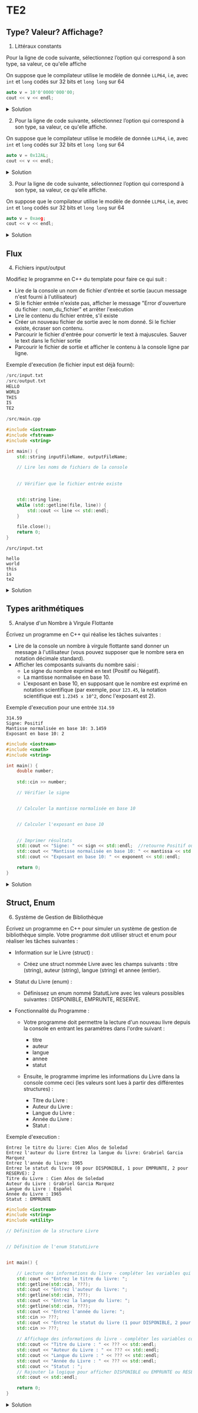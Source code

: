 # TE2

## Type? Valeur? Affichage?

1. Littéraux constants

Pour la ligne de code suivante, sélectionnez l’option qui correspond à son type, sa valeur, ce qu'elle affiche

On suppose que le compilateur utilise le modèle de donnée ``LLP64``, i.e, avec ``int`` et ``long`` codés sur 32 bits et ``long long`` sur 64

```cpp
auto v = 10'0'0000'000'00; 
cout << v << endl;
```

<details>
<summary>Solution</summary>

long long int, 100000000000, 100000000000

</details>


2. Pour la ligne de code suivante, sélectionnez l’option qui correspond à son type, sa valeur, ce qu'elle affiche.

On suppose que le compilateur utilise le modèle de donnée ``LLP64``, i.e, avec ``int`` et ``long`` codés sur 32 bits et ``long long`` sur 64

```cpp
auto v = 0x12AL; 
cout << v << endl;
```

<details>
<summary>Solution</summary>

long int, 298, 298

</details>


3. Pour la ligne de code suivante, sélectionnez l’option qui correspond à son type, sa valeur, ce qu'elle affiche.

On suppose que le compilateur utilise le modèle de donnée ``LLP64``, i.e, avec ``int`` et ``long`` codés sur 32 bits et ``long long`` sur 64

```cpp
auto v = 0xaeg; 
cout << v << endl;
```

<details>

Ne compile pas

<summary>Solution</summary>

</details>

## Flux

4. Fichiers input/output

Modifiez le programme en C++ du template pour faire ce qui suit :

* Lire de la console un nom de fichier d'entrée et sortie (aucun message n'est fourni à l'utilisateur)
* Si le fichier entrée n'existe pas, afficher le message "Error d'ouverture du fichier : nom_du_fichier" et arrêter l'exécution
* Lire le contenu du fichier entrée, s'il existe
* Créer un nouveau fichier de sortie avec le nom donné. Si le fichier existe, écraser son contenu.
* Parcourir le fichier d'entrée pour convertir le text à majuscules. Sauver le text dans le fichier sortie
* Parcourir le fichier de sortie et afficher le contenu à la console ligne par ligne.

Exemple d'execution (le fichier input est déjà fourni):

```cpp
/src/input.txt
/src/output.txt
HELLO
WORLD
THIS
IS
TE2
```

```cpp
/src/main.cpp

#include <iostream>
#include <fstream>
#include <string>

int main() {
    std::string inputFileName, outputFileName;

    // Lire les noms de fichiers de la console
    
    
    // Vérifier que le fichier entrée existe


    std::string line;
    while (std::getline(file, line)) {
        std::cout << line << std::endl;
    }

    file.close();
    return 0;
}
```

```
/src/input.txt

hello
world
this
is
te2
```

<details>
<summary>Solution</summary>

```cpp
#include <iostream>
#include <fstream>
#include <string>
#include <cctype> // For toupper function

int main() {
    std::string inputFileName, outputFileName;

    // Ask user for file names
    //std::cout << "Enter the name of the input file: ";
    std::getline(std::cin, inputFileName);
    // std::cout << "Enter the name of the output file: ";
    std::getline(std::cin, outputFileName);

    // Check if input file exists
    std::ifstream inputFile(inputFileName);
    if (!inputFile.is_open()) {
        std::cerr << "Error d'ouverture du fichier : " << inputFileName;
        return 1;
    }

    // Open output file
    std::ofstream outputFile(outputFileName);

    std::string line;
    while (std::getline(inputFile, line)) {
        // Convert each character in line to uppercase
        for (char &ch : line) {
            ch = std::toupper(ch);
        }
        outputFile << line << std::endl;
    }

    inputFile.close();
    outputFile.close();

    // Reopen the output file for reading
    std::ifstream outputRead(outputFileName);
    while (std::getline(outputRead, line)) {
        std::cout << line << std::endl; // Print each line to the console
    }
    outputRead.close();

    return 0;
}
```

</details>



## Types arithmétiques

5. Analyse d'un Nombre à Virgule Flottante

Écrivez un programme en C++ qui réalise les tâches suivantes :

* Lire de la console un nombre à virgule flottante sand donner un message à l'utilisateur (vous pouvez supposer que le nombre sera en notation décimale standard).
* Afficher les composants suivants du nombre saisi :
	* Le signe du nombre exprimé en text (Positif ou Négatif).
	* La mantisse normalisée en base 10.
	* L'exposant en base 10, en supposant que le nombre est exprimé en notation scientifique (par exemple, pour ``123.45``, la notation scientifique est ``1.2345 x 10^2``, donc l'exposant est 2).

Exemple d'execution pour une entrée ``314.59``

```
314.59
Signe: Positif
Mantisse normalisée en base 10: 3.1459
Exposant en base 10: 2
```


```cpp
#include <iostream>
#include <cmath>
#include <string>

int main() {
    double number;
    
    std::cin >> number;

    // Vérifier le signe


    // Calculer la mantisse normalisée en base 10


    // Calculer l'exposant en base 10

    
    // Imprimer résultats
    std::cout << "Signe: " << sign << std::endl;  //retourne Positif ou Negatif
    std::cout << "Mantisse normalisée en base 10: " << mantissa << std::endl;
    std::cout << "Exposant en base 10: " << exponent << std::endl;

    return 0;
}
```

<details>
<summary>Solution</summary>

```cpp
#include <iostream>
#include <cmath>
#include <string>

int main() {
    double number;
    //std::cout << "Entrez un nombre à virgule flottante: ";
    std::cin >> number;

    // Check the sign of the number
    std::string sign = (number >= 0) ? "Positif" : "Négatif";

    // Get the absolute value for mantissa and exponent calculation
    double absNumber = std::abs(number);

    // Calculate mantissa and exponent for scientific notation
    int exponent = (absNumber != 0) ? static_cast<int>(std::floor(std::log10(absNumber))) : 0;
    double mantissa = absNumber / std::pow(10.0, exponent);

    // Display results
    std::cout << "Signe: " << sign << std::endl;
    std::cout << "Mantisse normalisée en base 10: " << mantissa << std::endl;
    std::cout << "Exposant en base 10: " << exponent << std::endl;

    return 0;
}
```

</details>


## Struct, Enum

6. Système de Gestion de Bibliothèque

Écrivez un programme en C++ pour simuler un système de gestion de bibliothèque simple. Votre programme doit utiliser struct et enum pour réaliser les tâches suivantes :

* Information sur le Livre (struct) :

	* Créez une struct nommée Livre avec les champs suivants : titre (string), auteur (string), langue (string) et annee (entier).

* Statut du Livre (enum) :

	* Définissez un enum nommé StatutLivre avec les valeurs possibles suivantes : DISPONIBLE, EMPRUNTE, RESERVE.

* Fonctionnalité du Programme :

	* Votre programme doit permettre la lecture d'un nouveau livre depuis la console en entrant les paramètres dans l'ordre suivant :
	
		* titre
		* auteur
		* langue
		* annee
		* statut

	* Ensuite, le programme imprime les informations du Livre dans la console comme ceci (les valeurs sont lues à partir des différentes structures) :

		* Titre du Livre :
		* Auteur du Livre :
		* Langue du Livre :
		* Année du Livre :
		* Statut :

Exemple d'execution :

```
Entrez le titre du livre: Cien Años de Soledad
Entrez l'auteur du livre Entrez la langue du livre: Grabriel Garcia Marquez
Entrez l'année du livre: 1965
Entrez le statut du livre (0 pour DISPONIBLE, 1 pour EMPRUNTE, 2 pour RESERVE): 2
Titre du Livre : Cien Años de Soledad
Auteur du Livre : Grabriel Garcia Marquez
Langue du Livre : Español
Année du Livre : 1965
Statut : EMPRUNTE
```


```cpp
#include <iostream>
#include <string>
#include <utility>

// Définition de la structure Livre


// Définition de l'enum StatutLivre


int main() {

    // Lecture des informations du livre - compléter les variables qui correspondent aux structures de données 
    std::cout << "Entrez le titre du livre: ";
    std::getline(std::cin, ???);
    std::cout << "Entrez l'auteur du livre: ";
    std::getline(std::cin, ???);
    std::cout << "Entrez la langue du livre: ";
    std::getline(std::cin, ???);
    std::cout << "Entrez l'année du livre: ";
    std::cin >> ???;
    std::cout << "Entrez le statut du livre (1 pour DISPONIBLE, 2 pour EMPRUNTE, 3 pour RESERVE): ";
    std::cin >> ???;
    
    // Affichage des informations du livre - compléter les variables correctes
    std::cout << "Titre du Livre : " << ??? << std::endl;
    std::cout << "Auteur du Livre : " << ??? << std::endl;
    std::cout << "Langue du Livre : " << ??? << std::endl;
    std::cout << "Année du Livre : " << ??? << std::endl;
    std::cout << "Statut : ";
    // Rajouter la logique pour afficher DISPONIBLE ou EMPRUNTE ou RESERVE
    std::cout << std::endl;

    return 0;
}
```

<details>
<summary>Solution</summary>

```cpp
#include <iostream>
#include <string>
#include <utility>

// Définition de la structure Livre
struct Livre {
    std::string titre;
    std::string auteur;
    std::string langue;
    int annee;
};

// Définition de l'enum StatutLivre
enum StatutLivre { DISPONIBLE=1, EMPRUNTE, RESERVE };

// Fonction principale
int main() {
    Livre nouveauLivre;
    StatutLivre statutLivre;
    int statut;

    // Lecture des informations du livre
    std::cout << "Entrez le titre du livre: ";
    std::getline(std::cin, nouveauLivre.titre);
    std::cout << "Entrez l'auteur du livre: ";
    std::getline(std::cin, nouveauLivre.auteur);
    std::cout << "Entrez la langue du livre: ";
    std::getline(std::cin, nouveauLivre.langue);
    std::cout << "Entrez l'année du livre: ";
    std::cin >> nouveauLivre.annee;
    std::cout << "Entrez le statut du livre (1 pour DISPONIBLE, 2 pour EMPRUNTE, 3 pour RESERVE): ";
    std::cin >> statut;
    statutLivre = static_cast<StatutLivre>(statut);

    // Affichage des informations du livre
    std::cout << "Titre du Livre : " << nouveauLivre.titre << std::endl;
    std::cout << "Auteur du Livre : " << nouveauLivre.auteur << std::endl;
    std::cout << "Langue du Livre : " << nouveauLivre.langue << std::endl;
    std::cout << "Année du Livre : " << nouveauLivre.annee << std::endl;
    std::cout << "Statut : ";
    switch (statutLivre) {
        case DISPONIBLE: std::cout << "DISPONIBLE"; break;
        case EMPRUNTE: std::cout << "EMPRUNTE"; break;
        case RESERVE: std::cout << "RESERVE"; break;
    }
    std::cout << std::endl;

    return 0;
}
```

</details>